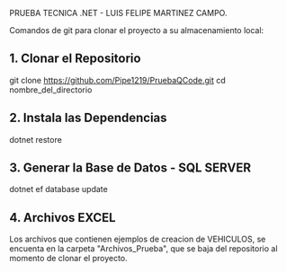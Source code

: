 PRUEBA TECNICA .NET - LUIS FELIPE MARTINEZ CAMPO.

Comandos de git para clonar el proyecto a su almacenamiento local:

## 1. Clonar el Repositorio
git clone https://github.com/Pipe1219/PruebaQCode.git
cd nombre_del_directorio

## 2. Instala las Dependencias
dotnet restore

## 3. Generar la Base de Datos - SQL SERVER
dotnet ef database update

## 4. Archivos EXCEL
Los archivos que contienen ejemplos de creacion de VEHICULOS, se encuenta en la carpeta "Archivos_Prueba", que se baja del repositorio al momento de clonar el proyecto.
